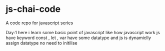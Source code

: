 # js-chai-code
A code repo for javascript series

Day:1 
here i learn some basic point of javascript like how javascript work 
js have keyword const , let , var 
have some datatype and js is dynamiclly assign datatype no need to initilise 
